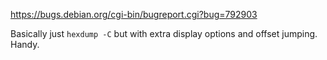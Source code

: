 https://bugs.debian.org/cgi-bin/bugreport.cgi?bug=792903

Basically just `hexdump -C` but with extra display options and offset jumping.  Handy.
